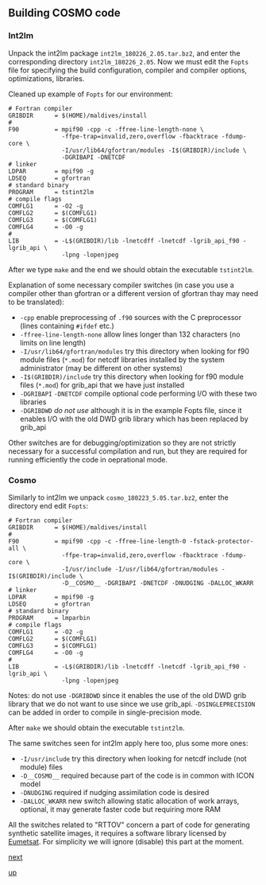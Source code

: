 ## Building COSMO code ##

### Int2lm ###

Unpack the int2lm package `int2lm_180226_2.05.tar.bz2`, and enter the
corresponding directory `int2lm_180226_2.05`. Now we must edit the
`Fopts` file for specifying the build configuration, compiler and
compiler options, optimizations, libraries.

Cleaned up example  of `Fopts` for our environment:

```
# Fortran compiler
GRIBDIR      = $(HOME)/maldives/install
#
F90          = mpif90 -cpp -c -ffree-line-length-none \
               -ffpe-trap=invalid,zero,overflow -fbacktrace -fdump-core \
               -I/usr/lib64/gfortran/modules -I$(GRIBDIR)/include \
               -DGRIBAPI -DNETCDF
# linker
LDPAR        = mpif90 -g
LDSEQ        = gfortran
# standard binary
PROGRAM      = tstint2lm
# compile flags
COMFLG1      = -O2 -g
COMFLG2      = $(COMFLG1)
COMFLG3      = $(COMFLG1)
COMFLG4      = -O0 -g
#
LIB          = -L$(GRIBDIR)/lib -lnetcdff -lnetcdf -lgrib_api_f90 -lgrib_api \
               -lpng -lopenjpeg
```

After we type `make` and the end we should obtain the executable
`tstint2lm`.

Explanation of some necessary compiler switches (in case you use a
compiler other than gfortran or a different version of gfortran thay
may need to be translated):

 * `-cpp` enable preprocessing of `.f90` sources with the C
   preprocessor (lines containing `#ifdef` etc.)
 * `-ffree-line-length-none` allow lines longer than 132 characters
   (no limits on line length)
 * `-I/usr/lib64/gfortran/modules` try this directory when looking for
   f90 module files (`*.mod`) for netcdf libraries installed by the
   system administrator (may be different on other systems)
 * `-I$(GRIBDIR)/include` try this directory when looking for f90
   module files (`*.mod`) for grib_api that we have just installed
 * `-DGRIBAPI` `-DNETCDF` compile optional code performing I/O with
   these two libraries
 * `-DGRIBDWD` *do not use* although it is in the example Fopts file,
   since it enables I/O with the old DWD grib library which has been
   replaced by grib_api

Other switches are for debugging/optimization so they are not strictly
necessary for a successful compilation and run, but they are required
for running efficiently the code in oeprational mode.

### Cosmo ###

Similarly to int2lm we unpack `cosmo_180223_5.05.tar.bz2`, enter the
directory end edit `Fopts`:

```
# Fortran compiler
GRIBDIR      = $(HOME)/maldives/install
#
F90          = mpif90 -cpp -c -ffree-line-length-0 -fstack-protector-all \
               -ffpe-trap=invalid,zero,overflow -fbacktrace -fdump-core \
               -I/usr/include -I/usr/lib64/gfortran/modules -I$(GRIBDIR)/include \
               -D__COSMO__ -DGRIBAPI -DNETCDF -DNUDGING -DALLOC_WKARR
# linker
LDPAR        = mpif90 -g
LDSEQ        = gfortran
# standard binary
PROGRAM      = lmparbin
# compile flags
COMFLG1      = -O2 -g
COMFLG2      = $(COMFLG1)
COMFLG3      = $(COMFLG1)
COMFLG4      = -O0 -g
#
LIB          = -L$(GRIBDIR)/lib -lnetcdff -lnetcdf -lgrib_api_f90 -lgrib_api \
               -lpng -lopenjpeg
```

Notes: do not use `-DGRIBDWD` since it enables the use of the old DWD
grib library that we do not want to use since we use
grib_api. `-DSINGLEPRECISION` can be added in order to compile in
single-precision mode.

After `make` we should obtain the executable `tstint2lm`.

The same switches seen for int2lm apply here too, plus some more ones:

 * `-I/usr/include` try this directory when looking for netcdf include
   (not module) files
 * `-D__COSMO__` required because part of the code is in common with
   ICON model
 * `-DNUDGING` required if nudging assimilation code is desired
 * `-DALLOC_WKARR` new switch allowing static allocation of work
   arrays, optional, it may generate faster code but requiring more
   RAM

All the switches related to "RTTOV" concern a part of code for
generating synthetic satellite images, it requires a software library
licensed by [Eumetsat](http://www.eumetsat.int). For simplicity we
will ignore (disable) this part at the moment.

[next](cosmo_data_formats.md)

[up](README.md)